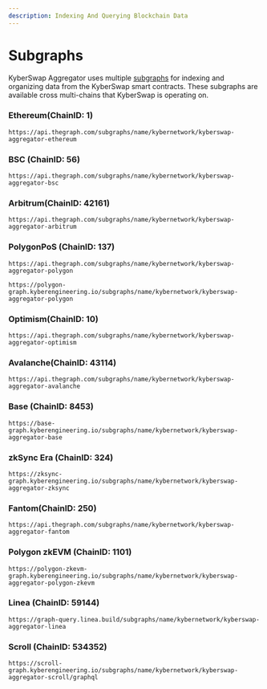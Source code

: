 ```yaml
---
description: Indexing And Querying Blockchain Data
---
```


# Subgraphs

KyberSwap Aggregator uses multiple [subgraphs](https://thegraph.com/docs/about/introduction#what-the-graph-is) for indexing and organizing data from the KyberSwap smart contracts. These subgraphs are available cross multi-chains that KyberSwap is operating on.

### Ethereum[​](https://docs.kyberswap.com/reference/subgraph-data#ethereum) (ChainID: 1) <a href="#ethereum" id="ethereum"></a>

```
https://api.thegraph.com/subgraphs/name/kybernetwork/kyberswap-aggregator-ethereum
```

### BSC (ChainID: 56)[​](https://docs.kyberswap.com/reference/subgraph-data#bsc) <a href="#bsc" id="bsc"></a>

```
https://api.thegraph.com/subgraphs/name/kybernetwork/kyberswap-aggregator-bsc
```

### Arbitrum[​](https://docs.kyberswap.com/reference/subgraph-data#arbitrum) (ChainID: 42161) <a href="#arbitrum" id="arbitrum"></a>

```
https://api.thegraph.com/subgraphs/name/kybernetwork/kyberswap-aggregator-arbitrum
```

### Polygon[​](https://docs.kyberswap.com/reference/subgraph-data#polygon) PoS (ChainID: 137) <a href="#polygon" id="polygon"></a>

```
https://api.thegraph.com/subgraphs/name/kybernetwork/kyberswap-aggregator-polygon
```

```
https://polygon-graph.kyberengineering.io/subgraphs/name/kybernetwork/kyberswap-aggregator-polygon
```

### Optimism[​](https://docs.kyberswap.com/reference/subgraph-data#optimism) (ChainID: 10) <a href="#optimism" id="optimism"></a>

```
https://api.thegraph.com/subgraphs/name/kybernetwork/kyberswap-aggregator-optimism
```

### Avalanche[​](https://docs.kyberswap.com/reference/subgraph-data#avalanche) (ChainID: 43114)  <a href="#avalanche" id="avalanche"></a>

```
https://api.thegraph.com/subgraphs/name/kybernetwork/kyberswap-aggregator-avalanche
```

### Base (ChainID: 8453) <a href="#fantom" id="fantom"></a>

```
https://base-graph.kyberengineering.io/subgraphs/name/kybernetwork/kyberswap-aggregator-base
```

### zkSync Era (ChainID: 324)

```
https://zksync-graph.kyberengineering.io/subgraphs/name/kybernetwork/kyberswap-aggregator-zksync
```

### Fantom[​](https://docs.kyberswap.com/reference/subgraph-data#fantom) (ChainID: 250) <a href="#fantom" id="fantom"></a>

```
https://api.thegraph.com/subgraphs/name/kybernetwork/kyberswap-aggregator-fantom
```

### Polygon zkEVM (ChainID: 1101)

```
https://polygon-zkevm-graph.kyberengineering.io/subgraphs/name/kybernetwork/kyberswap-aggregator-polygon-zkevm
```

### Linea (ChainID: 59144)

```
https://graph-query.linea.build/subgraphs/name/kybernetwork/kyberswap-aggregator-linea
```

### Scroll (ChainID: 534352)

```
https://scroll-graph.kyberengineering.io/subgraphs/name/kybernetwork/kyberswap-aggregator-scroll/graphql
```
